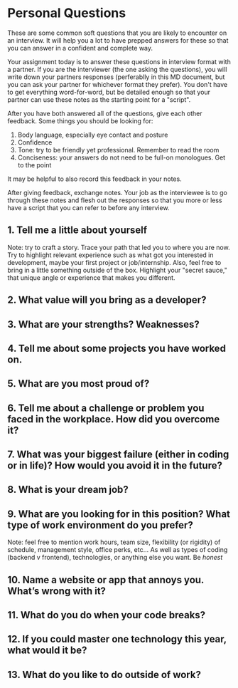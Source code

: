 # Personal Questions

These are some common soft questions that you are likely to encounter on an interview.
It will help you a lot to have prepped answers for these so that you can answer in a confident and complete way.

Your assignment today is to answer these questions in interview format with a partner.
If you are the interviewer (the one asking the questions), you will write down your partners responses (perferablly in this MD document, but you can ask your partner for whichever format they prefer).
You don't have to get everything word-for-word, but be detailed enough so that your partner can use these notes as the starting point for a "script".

After you have both answered all of the questions, give each other feedback.
Some things you should be looking for:

1. Body language, especially eye contact and posture
2. Confidence
3. Tone: try to be friendly yet professional. Remember to read the room
4. Conciseness: your answers do not need to be full-on monologues. Get to the point

It may be helpful to also record this feedback in your notes.

After giving feedback, exchange notes.
Your job as the interviewee is to go through these notes and flesh out the responses so that you more or less have a script that you can refer to before any interview.

## 1. Tell me a little about yourself

Note: try to craft a story.
Trace your path that led you to where you are now.
Try to highlight relevant experience such as what got you interested in development, maybe your first project or job/internship.
Also, feel free to bring in a little something outside of the box.
Highlight your "secret sauce," that unique angle or experience that makes you different.

## 2. What value will you bring as a developer?

## 3. What are your strengths? Weaknesses?

## 4. Tell me about some projects you have worked on.

## 5. What are you most proud of?

## 6. Tell me about a challenge or problem you faced in the workplace. How did you overcome it?

## 7. What was your biggest failure (either in coding or in life)? How would you avoid it in the future?

## 8. What is your dream job?

## 9. What are you looking for in this position? What type of work environment do you prefer?

Note: feel free to mention work hours, team size, flexibility (or rigidity) of schedule, management style, office perks, etc...
As well as types of coding (backend v frontend), technologies, or anything else you want.
Be _honest_

## 10. Name a website or app that annoys you. What’s wrong with it?

## 11. What do you do when your code breaks?

## 12. If you could master one technology this year, what would it be?

## 13. What do you like to do outside of work?
